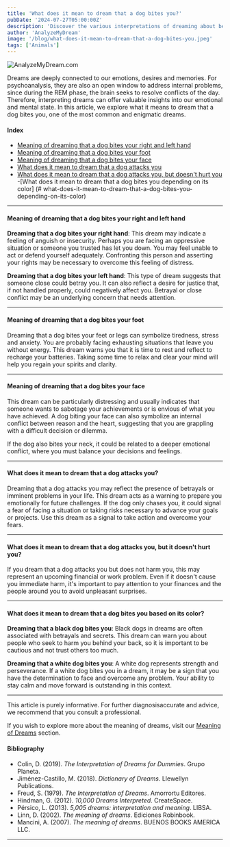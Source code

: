 ```yaml
---
title: 'What does it mean to dream that a dog bites you?'
pubDate: '2024-07-27T05:00:00Z'
description: 'Discover the various interpretations of dreaming about being bitten by a dog, from betrayal to anxiety and stress.'
author: 'AnalyzeMyDream'
image: '/blog/what-does-it-mean-to-dream-that-a-dog-bites-you.jpeg'
tags: ['Animals']
---
```


![AnalyzeMyDream.com](/blog/what-does-it-mean-to-dream-that-a-dog-bites-you.jpeg)



Dreams are deeply connected to our emotions, desires and memories. For psychoanalysis, they are also an open window to address internal problems, since during the REM phase, the brain seeks to resolve conflicts of the day. Therefore, interpreting dreams can offer valuable insights into our emotional and mental state. In this article, we explore what it means to dream that a dog bites you, one of the most common and enigmatic dreams.

#### Index

- [Meaning of dreaming that a dog bites your right and left hand](#meaning-of-dreaming-that-a-dog-bites-your-right-and-left-hand)
- [Meaning of dreaming that a dog bites your foot](#meaning-of-dreaming-that-a-dog-bites-your-foot)
- [Meaning of dreaming that a dog bites your face](#meaning-of-dreaming-that-a-dog-bites-your-face)
- [What does it mean to dream that a dog attacks you](#what-does-it-mean-to-dream-that-a-dog-attacks-you)
- [What does it mean to dream that a dog attacks you, but doesn't hurt you](#what-does-it-mean-to-dream-that-a-dog-attacks-you-but-does-not-hurt-you)
-[What does it mean to dream that a dog bites you depending on its color] (# what-does-it-mean-to-dream-that-a-dog-bites-you-depending-on-its-color)

---

#### Meaning of dreaming that a dog bites your right and left hand

**Dreaming that a dog bites your right hand**: This dream may indicate a feeling of anguish or insecurity. Perhaps you are facing an oppressive situation or someone you trusted has let you down. You may feel unable to act or defend yourself adequately. Confronting this person and asserting your rights may be necessary to overcome this feeling of distress.

**Dreaming that a dog bites your left hand**: This type of dream suggests that someone close could betray you. It can also reflect a desire for justice that, if not handled properly, could negatively affect you. Betrayal or close conflict may be an underlying concern that needs attention.

---

#### Meaning of dreaming that a dog bites your foot

Dreaming that a dog bites your feet or legs can symbolize tiredness, stress and anxiety. You are probably facing exhausting situations that leave you without energy. This dream warns you that it is time to rest and reflect to recharge your batteries. Taking some time to relax and clear your mind will help you regain your spirits and clarity.

---

#### Meaning of dreaming that a dog bites your face

This dream can be particularly distressing and usually indicates that someone wants to sabotage your achievements or is envious of what you have achieved. A dog biting your face can also symbolize an internal conflict between reason and the heart, suggesting that you are grappling with a difficult decision or dilemma.

If the dog also bites your neck, it could be related to a deeper emotional conflict, where you must balance your decisions and feelings.

---

#### What does it mean to dream that a dog attacks you?

Dreaming that a dog attacks you may reflect the presence of betrayals or imminent problems in your life. This dream acts as a warning to prepare you emotionally for future challenges. If the dog only chases you, it could signal a fear of facing a situation or taking risks necessary to advance your goals or projects. Use this dream as a signal to take action and overcome your fears.

---

#### What does it mean to dream that a dog attacks you, but it doesn't hurt you?

If you dream that a dog attacks you but does not harm you, this may represent an upcoming financial or work problem. Even if it doesn't cause you immediate harm, it's important to pay attention to your finances and the people around you to avoid unpleasant surprises.

---

#### What does it mean to dream that a dog bites you based on its color?

**Dreaming that a black dog bites you**: Black dogs in dreams are often associated with betrayals and secrets. This dream can warn you about people who seek to harm you behind your back, so it is important to be cautious and not trust others too much.

**Dreaming that a white dog bites you**: A white dog represents strength and perseverance. If a white dog bites you in a dream, it may be a sign that you have the determination to face and overcome any problem. Your ability to stay calm and move forward is outstanding in this context.

---

This article is purely informative. For further diagnosisaccurate and advice, we recommend that you consult a professional.

If you wish to explore more about the meaning of dreams, visit our [Meaning of Dreams](#meaning-of-dreams) section.

#### Bibliography

- Colin, D. (2019). *The Interpretation of Dreams for Dummies*. Grupo Planeta.
- Jiménez-Castillo, M. (2018). *Dictionary of Dreams*. Llewellyn Publications.
- Freud, S. (1979). *The Interpretation of Dreams*. Amorrortu Editores.
- Hindman, G. (2012). *10,000 Dreams Interpreted*. CreateSpace.
- Pérsico, L. (2013). *5,005 dreams: interpretation and meaning*. LIBSA.
- Linn, D. (2002). *The meaning of dreams*. Ediciones Robinbook.
- Mancini, A. (2007). *The meaning of dreams*. BUENOS BOOKS AMERICA LLC.

---
